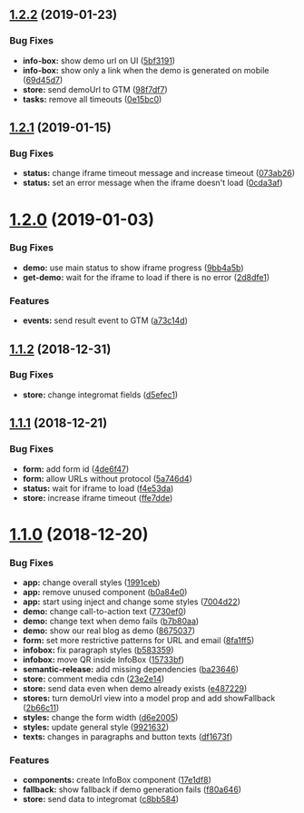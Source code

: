 ## [1.2.2](https://github.com/frontity/instademo.frontity.io/compare/v1.2.1...v1.2.2) (2019-01-23)


### Bug Fixes

* **info-box:** show demo url on UI ([5bf3191](https://github.com/frontity/instademo.frontity.io/commit/5bf3191))
* **info-box:** show only a link when the demo is generated on mobile ([69d45d7](https://github.com/frontity/instademo.frontity.io/commit/69d45d7))
* **store:** send demoUrl to GTM ([98f7df7](https://github.com/frontity/instademo.frontity.io/commit/98f7df7))
* **tasks:** remove all timeouts ([0e15bc0](https://github.com/frontity/instademo.frontity.io/commit/0e15bc0))

## [1.2.1](https://github.com/frontity/instademo.frontity.io/compare/v1.2.0...v1.2.1) (2019-01-15)


### Bug Fixes

* **status:** change iframe timeout message and increase timeout ([073ab26](https://github.com/frontity/instademo.frontity.io/commit/073ab26))
* **status:** set an error message when the iframe doesn't load ([0cda3af](https://github.com/frontity/instademo.frontity.io/commit/0cda3af))

# [1.2.0](https://github.com/frontity/instademo.frontity.io/compare/v1.1.2...v1.2.0) (2019-01-03)


### Bug Fixes

* **demo:** use main status to show iframe progress ([9bb4a5b](https://github.com/frontity/instademo.frontity.io/commit/9bb4a5b))
* **get-demo:** wait for the iframe to load if there is no error ([2d8dfe1](https://github.com/frontity/instademo.frontity.io/commit/2d8dfe1))


### Features

* **events:** send result event to GTM ([a73c14d](https://github.com/frontity/instademo.frontity.io/commit/a73c14d))

## [1.1.2](https://github.com/frontity/instademo.frontity.io/compare/v1.1.1...v1.1.2) (2018-12-31)


### Bug Fixes

* **store:** change integromat fields ([d5efec1](https://github.com/frontity/instademo.frontity.io/commit/d5efec1))

## [1.1.1](https://github.com/frontity/autodemos/compare/v1.1.0...v1.1.1) (2018-12-21)


### Bug Fixes

* **form:** add form id ([4de6f47](https://github.com/frontity/autodemos/commit/4de6f47))
* **form:** allow URLs without protocol ([5a746d4](https://github.com/frontity/autodemos/commit/5a746d4))
* **status:** wait for iframe to load ([f4e53da](https://github.com/frontity/autodemos/commit/f4e53da))
* **store:** increase iframe timeout ([ffe7dde](https://github.com/frontity/autodemos/commit/ffe7dde))

# [1.1.0](https://github.com/frontity/autodemos/compare/v1.0.0...v1.1.0) (2018-12-20)


### Bug Fixes

* **app:** change overall styles ([1991ceb](https://github.com/frontity/autodemos/commit/1991ceb))
* **app:** remove unused component ([b0a84e0](https://github.com/frontity/autodemos/commit/b0a84e0))
* **app:** start using inject and change some styles ([7004d22](https://github.com/frontity/autodemos/commit/7004d22))
* **demo:** change call-to-action text ([7730ef0](https://github.com/frontity/autodemos/commit/7730ef0))
* **demo:** change text when demo fails ([b7b80aa](https://github.com/frontity/autodemos/commit/b7b80aa))
* **demo:** show our real blog as demo ([8675037](https://github.com/frontity/autodemos/commit/8675037))
* **form:** set more restrictive patterns for URL and email ([8fa1ff5](https://github.com/frontity/autodemos/commit/8fa1ff5))
* **infobox:** fix paragraph styles ([b583359](https://github.com/frontity/autodemos/commit/b583359))
* **infobox:** move QR inside InfoBox ([15733bf](https://github.com/frontity/autodemos/commit/15733bf))
* **semantic-release:** add missing dependencies ([ba23646](https://github.com/frontity/autodemos/commit/ba23646))
* **store:** comment media cdn ([23e2e14](https://github.com/frontity/autodemos/commit/23e2e14))
* **store:** send data even when demo already exists ([e487229](https://github.com/frontity/autodemos/commit/e487229))
* **stores:** turn demoUrl view into a model prop and add showFallback ([2b66c11](https://github.com/frontity/autodemos/commit/2b66c11))
* **styles:** change the form width ([d6e2005](https://github.com/frontity/autodemos/commit/d6e2005))
* **styles:** update general style ([9921632](https://github.com/frontity/autodemos/commit/9921632))
* **texts:** changes in paragraphs and button texts ([df1673f](https://github.com/frontity/autodemos/commit/df1673f))


### Features

* **components:** create InfoBox component ([17e1df8](https://github.com/frontity/autodemos/commit/17e1df8))
* **fallback:** show fallback if demo generation fails ([f80a646](https://github.com/frontity/autodemos/commit/f80a646))
* **store:** send data to integromat ([c8bb584](https://github.com/frontity/autodemos/commit/c8bb584))

